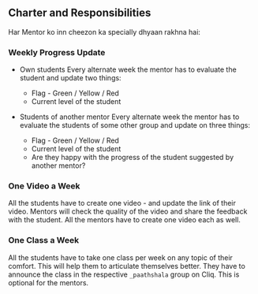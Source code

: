 ## Charter and Responsibilities

Har Mentor ko inn cheezon ka specially dhyaan rakhna hai:

### Weekly Progress Update
- Own students
    Every alternate week the mentor has to evaluate the student and update two things:
    - Flag - Green / Yellow / Red
    - Current level of the student

- Students of another mentor
    Every alternate week the mentor has to evaluate the students of some other group and update on three things:
    - Flag - Green / Yellow / Red
    - Current level of the student
    - Are they happy with the progress of the student suggested by another mentor?

### One Video a Week
All the students have to create one video - and update the link of their video. Mentors will check the quality of the video and share the feedback with the student. All the mentors have to create one video each as well.

### One Class a Week
All the students have to take one class per week on any topic of their comfort. This will help them to articulate themselves better. They have to announce the class in the respective `_paathshala` group on Cliq. This is optional for the mentors.
